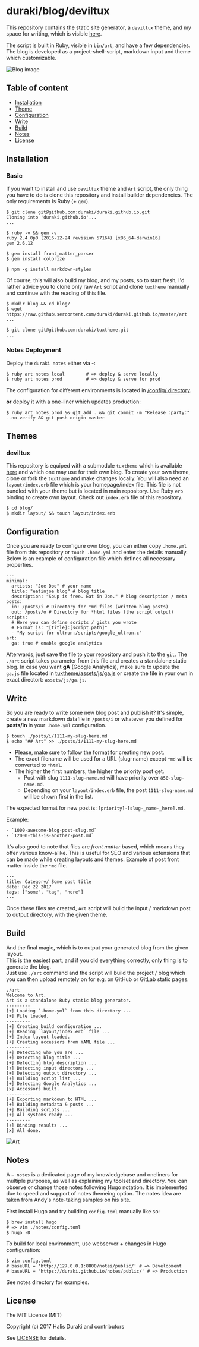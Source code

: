 duraki/blog/deviltux
======================

This repository contains the static site generator, a `deviltux` theme, and my 
space for writing, which is visible [here](https://duraki.github.io).  
  
The script is built in Ruby, visible in `bin/art`, and have a few dependencies. 
The blog is developed as a project-shell-script, markdown input and theme which 
customizable.
  
![Blog image](images/blog.png)

## Table of content

- [Installation](#installation)
- [Theme](#themes)
- [Configuration](#configuration)
- [Write](#write)
- [Build](#build)
- [Notes](#notes)
- [License](#license)

## Installation 

### Basic 

If you want to install and use `deviltux` theme and `Art` script, the only thing you have to do is clone this repository and install builder dependencies. The only requirements is Ruby (+ `gem`).

```
$ git clone git@github.com:duraki/duraki.github.io.git
Cloning into 'duraki.github.io'...
...

$ ruby -v && gem -v
ruby 2.4.0p0 (2016-12-24 revision 57164) [x86_64-darwin16]
gem 2.6.12

$ gem install front_matter_parser
$ gem install colorize

$ npm -g install markdown-styles 
```

Of course, this will also build my blog, and my posts, so to start fresh, I'd rather advice you to clone only raw `Art` script and clone `tuxtheme` manually and continue with the reading of this file.

```
$ mkdir blog && cd blog/
$ wget https://raw.githubusercontent.com/duraki/duraki.github.io/master/art
...

$ git clone git@github.com:duraki/tuxtheme.git
...
```

### Notes Deployment

Deploy the `duraki notes` either via -:

```
$ ruby art notes local        # => deploy & serve locally
$ ruby art notes prod         # => deploy & serve for prod
```

The configuration for different environments is located in [/config/ directory](./config/).

**or** deploy it with a one-liner which updates production:

```
$ ruby art notes prod && git add . && git commit -m "Release :party:" --no-verify && git push origin master
```

## Themes 

### deviltux 

This repository is equiped with a submodule `tuxtheme` which is available [here](https://github.com/duraki/tuxtheme) and which one may use for their own blog.
To create your own theme, clone or fork the `tuxtheme` and make changes locally. You will also need an `layout/index.erb` file which is your homepage/index file. This file is not bundled with your theme but is located in main repository. Use Ruby `erb` binding to create own layout. Check out `index.erb` file of this repository.

```
$ cd blog/
$ mkdir layout/ && touch layout/index.erb
```

## Configuration 

Once you are ready to configure own blog, you can either copy `.home.yml` file from this repository or `touch .home.yml` and enter the details manually. 
Below is an example of configuration file which defines all necessary properties.

```
--- 
minimal: 
  artists: "Joe Doe" # your name
  title: "eatinjoe blog" # blog title
  description: "Soup is free. Eat in Joe." # blog description / meta
posts: 
  in: /posts/i # Directory for *md files (written blog posts)
  out: /posts/o # Directory for *html files (the script output)
scripts: 
  # Here you can define scripts / gists you wrote
  # Format is: "[title]:[script.path]"
  - "My script for ultron:/scripts/google_ultron.c"
art:
  ga: true # enable google analytics
```

Afterwards, just save the file to your repository and push it to the `git`. The `./art` script takes parameter from this file and creates a standalone static blog.
In case you want **gA** (Google Analytics), make sure to update the `ga.js` file located in [tuxtheme/assets/js/ga.js](https://github.com/duraki/tuxtheme/blob/master/assets/js/ga.js) or create the file in your own in exact directort: `assets/js/ga.js`.

## Write

So you are ready to write some new blog post and publish it? It's simple, create a new markdown datafile in `/posts/i` or whatever you defined for **posts/in** in your `.home.yml` configuration.

```
$ touch ./posts/i/1111-my-slug-here.md
$ echo "## Art" >> ./posts/i/1111-my-slug-here.md
```

* Please, make sure to follow the format for creating new post.  
* The exact filename will be used for a URL (slug-name) except `*md` will be converted to `*html`.  
* The higher the first numbers, the higher the priority post get. 
    - Post with slug `1111-slug-name.md` will have priority over `850-slug-name.md`.
    - Depending on your `layout/index.erb` file, the post `1111-slug-name.md` will be shown first in the list. 
  
The expected format for new post is: `[priority]-[slug-_name-_here].md`.  
  
Example:  
  
    - `1000-awesome-blog-post-slug.md`
    - `12000-this-is-another-post.md`
  
It's also good to note that files are *front matter* based, which means they offer various know-alike. This is useful for SEO and various extensions that can be made while creating layouts and themes. Example of post front matter inside the `*md` file.

```
---
title: Category/ Some post title
date: Dec 22 2017
tags: ["some", "tag", "here"]
---
```

Once these files are created, `Art` script will build the input / markdown post to output directory, with the given theme.

## Build 
And the final magic, which is to output your generated blog from the given layout.  
This is the easiest part, and if you did everything correctly, only thing is to generate the blog.  
Just use `./art` command and the script will build the project / blog which you can then upload remotely on for e.g. on GitHub or GitLab static pages.

```
./art
Welcome to Art.
Art is a standalone Ruby static blog generator.
---------
[+] Loading `.home.yml` from this directory ...
[+] File loaded.
---------
[+] Creating build configuration ...
[+] Reading `layout/index.erb` file ...
[+] Index layout loaded.
[+] Creating accessors from YAML file ...
---------
[+] Detecting who you are ...
[+] Detecting blog title ...
[+] Detecting blog description ...
[+] Detecting input directory ...
[+] Detecting output directory ...
[+] Building script list ...
[+] Detecting Google Analytics ...
[x] Accessors built.
---------
[+] Exporting markdown to HTML ...
[+] Building metadata & posts ...
[+] Building scripts ...
[+] All systems ready ...
---------
[+] Binding results ...
[x] All done.
```

![Art](http://i.imgur.com/BHTTkV4.png)

## Notes

A `~ notes` is a dedicated page of my knowledgebase and oneliners for multiple purposes, as well as explaining my toolset and directory. You can observe or change those notes following Hugo notation. It is implemented due to speed and support of notes themeing option. The notes idea are taken from Andy's note-taking samples on his site.

First install Hugo and try building `config.toml` manually like so:

```
$ brew install hugo
# => vim ./notes/config.toml
$ hugo -D 
```

To build for local environment, use webserver + changes in Hugo configuration:

```
$ vim config.toml
# baseURL = 'http://127.0.0.1:8800/notes/public/' # => Development
# baseURL = 'https://duraki.github.io/notes/public/' # => Production
```

See notes directory for examples.

## License

The MIT License (MIT)

Copyright (c) 2017 Halis Duraki and contributors

See [LICENSE](LICENSE) for details.

